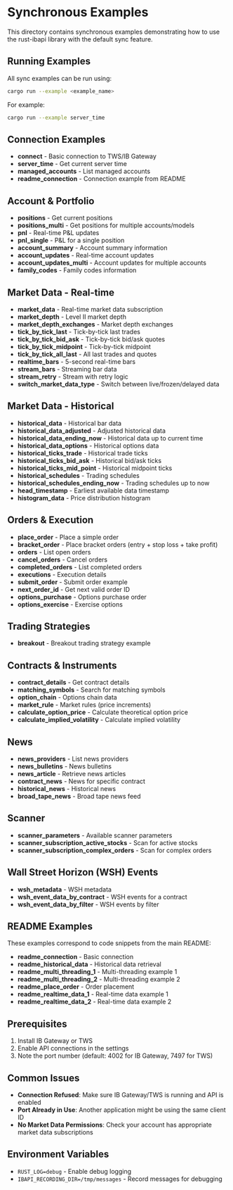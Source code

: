 # Synchronous Examples

This directory contains synchronous examples demonstrating how to use the rust-ibapi library with the default sync feature.

## Running Examples

All sync examples can be run using:

```bash
cargo run --example <example_name>
```

For example:
```bash
cargo run --example server_time
```

## Connection Examples

- **connect** - Basic connection to TWS/IB Gateway
- **server_time** - Get current server time
- **managed_accounts** - List managed accounts
- **readme_connection** - Connection example from README

## Account & Portfolio

- **positions** - Get current positions
- **positions_multi** - Get positions for multiple accounts/models
- **pnl** - Real-time P&L updates
- **pnl_single** - P&L for a single position
- **account_summary** - Account summary information
- **account_updates** - Real-time account updates
- **account_updates_multi** - Account updates for multiple accounts
- **family_codes** - Family codes information

## Market Data - Real-time

- **market_data** - Real-time market data subscription
- **market_depth** - Level II market depth
- **market_depth_exchanges** - Market depth exchanges
- **tick_by_tick_last** - Tick-by-tick last trades
- **tick_by_tick_bid_ask** - Tick-by-tick bid/ask quotes
- **tick_by_tick_midpoint** - Tick-by-tick midpoint
- **tick_by_tick_all_last** - All last trades and quotes
- **realtime_bars** - 5-second real-time bars
- **stream_bars** - Streaming bar data
- **stream_retry** - Stream with retry logic
- **switch_market_data_type** - Switch between live/frozen/delayed data

## Market Data - Historical

- **historical_data** - Historical bar data
- **historical_data_adjusted** - Adjusted historical data
- **historical_data_ending_now** - Historical data up to current time
- **historical_data_options** - Historical options data
- **historical_ticks_trade** - Historical trade ticks
- **historical_ticks_bid_ask** - Historical bid/ask ticks
- **historical_ticks_mid_point** - Historical midpoint ticks
- **historical_schedules** - Trading schedules
- **historical_schedules_ending_now** - Trading schedules up to now
- **head_timestamp** - Earliest available data timestamp
- **histogram_data** - Price distribution histogram

## Orders & Execution

- **place_order** - Place a simple order
- **bracket_order** - Place bracket orders (entry + stop loss + take profit)
- **orders** - List open orders
- **cancel_orders** - Cancel orders
- **completed_orders** - List completed orders
- **executions** - Execution details
- **submit_order** - Submit order example
- **next_order_id** - Get next valid order ID
- **options_purchase** - Options purchase order
- **options_exercise** - Exercise options

## Trading Strategies

- **breakout** - Breakout trading strategy example

## Contracts & Instruments

- **contract_details** - Get contract details
- **matching_symbols** - Search for matching symbols
- **option_chain** - Options chain data
- **market_rule** - Market rules (price increments)
- **calculate_option_price** - Calculate theoretical option price
- **calculate_implied_volatility** - Calculate implied volatility

## News

- **news_providers** - List news providers
- **news_bulletins** - News bulletins
- **news_article** - Retrieve news articles
- **contract_news** - News for specific contract
- **historical_news** - Historical news
- **broad_tape_news** - Broad tape news feed

## Scanner

- **scanner_parameters** - Available scanner parameters
- **scanner_subscription_active_stocks** - Scan for active stocks
- **scanner_subscription_complex_orders** - Scan for complex orders

## Wall Street Horizon (WSH) Events

- **wsh_metadata** - WSH metadata
- **wsh_event_data_by_contract** - WSH events for a contract
- **wsh_event_data_by_filter** - WSH events by filter

## README Examples

These examples correspond to code snippets from the main README:

- **readme_connection** - Basic connection
- **readme_historical_data** - Historical data retrieval
- **readme_multi_threading_1** - Multi-threading example 1
- **readme_multi_threading_2** - Multi-threading example 2
- **readme_place_order** - Order placement
- **readme_realtime_data_1** - Real-time data example 1
- **readme_realtime_data_2** - Real-time data example 2

## Prerequisites

1. Install IB Gateway or TWS
2. Enable API connections in the settings
3. Note the port number (default: 4002 for IB Gateway, 7497 for TWS)

## Common Issues

- **Connection Refused**: Make sure IB Gateway/TWS is running and API is enabled
- **Port Already in Use**: Another application might be using the same client ID
- **No Market Data Permissions**: Check your account has appropriate market data subscriptions

## Environment Variables

- `RUST_LOG=debug` - Enable debug logging
- `IBAPI_RECORDING_DIR=/tmp/messages` - Record messages for debugging